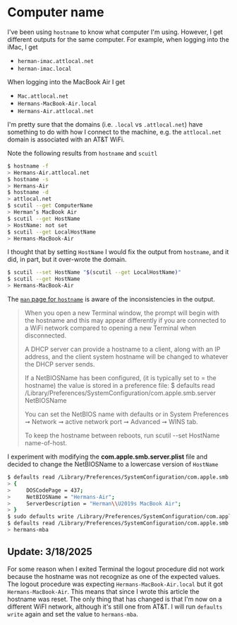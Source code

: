 # Computer name

I've been using `hostname` to know what computer I'm using. However, I get different outputs for the same computer. For example, when logging into the iMac, I get

- `herman-imac.attlocal.net`
- `herman-imac.local`

When logging into the MacBook Air I get

- `Mac.attlocal.net`
- `Hermans-MacBook-Air.local`
- `Hermans-Air.attlocal.net`

I'm pretty sure that the domains (i.e. `.local` vs `.attlocal.net`) have something to do with how I connect to the machine, e.g. the `attlocal.net` domain is associated with an AT&T WiFi.

Note the following results from `hostname` and `scuitl`

```zsh
$ hostname -f
> Hermans-Air.attlocal.net
$ hostname -s   
> Hermans-Air
$ hostname -d
> attlocal.net
$ scutil --get ComputerName
> Herman’s MacBook Air
$ scutil --get HostName    
> HostName: not set
$ scutil --get LocalHostName
> Hermans-MacBook-Air
```

I thought that by setting `HostName` I would fix the output from `hostname`, and it did, in part, but it over-wrote the domain.

```zsh
$ scutil --set HostName "$(scutil --get LocalHostName)"
$ scutil --get HostName                                
> Hermans-MacBook-Air
```

The [`man` page for `hostname`](https://ss64.com/mac/hostname.html) is aware of the inconsistencies in the output.

> When you open a new Terminal window, the prompt will begin with the hostname and this may appear differently if you are connected to a WiFi network compared to opening a new Terminal when disconnected.
> 
> A DHCP server can provide a hostname to a client, along with an IP address, and the client system hostname will be changed to whatever the DHCP server sends.
> 
> If a NetBIOSName has been configured, (it is typically set to = the hostname) the value is stored in a preference file:
> $ defaults read /Library/Preferences/SystemConfiguration/com.apple.smb.server NetBIOSName
> 
> You can set the NetBIOS name with defaults or in System Preferences ➞ Network ➞ active network port ➞ Advanced ➞ WINS tab.
> 
> To keep the hostname between reboots, run scutil --set HostName name-of-host.

I experiment with modifying the **com.apple.smb.server.plist** file and decided to change the NetBIOSName to a lowercase version of `HostName`

```zsh
$ defaults read /Library/Preferences/SystemConfiguration/com.apple.smb.server
> {
>     DOSCodePage = 437;
>     NetBIOSName = "Hermans-Air";
>     ServerDescription = "Herman\\U2019s MacBook Air";
> }
$ sudo defaults write /Library/Preferences/SystemConfiguration/com.apple.smb.server NetBIOSName 'hermans-mba'
$ defaults read /Library/Preferences/SystemConfiguration/com.apple.smb.server NetBIOSName
> hermans-mba
```

## Update: 3/18/2025

For some reason when I exited Terminal the logout procedure did not work because the hostname was not recognize as one of the expected values. The logout procedure was expecting `Hermans-MacBook-Air.local` but it got `Hermans-MacBook-Air`. This means that since I wrote this article the hostname was reset. The only thing that has changed is that I'm now on a different WiFI network, although it's still one from AT&T. I will run `defaults write` again and set the value to `hermans-mba`.
